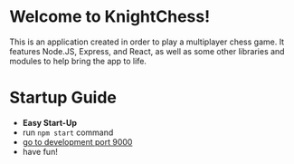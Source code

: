 # Welcome to KnightChess!

This is an application created in order to play a multiplayer
chess game. It features Node.JS, Express, and React, as well as
some other libraries and modules to help bring the app to life.

# Startup Guide

-   **Easy Start-Up**
-   run `npm start` command
-   [go to development port 9000](http://localhost:9000)
-   have fun!
